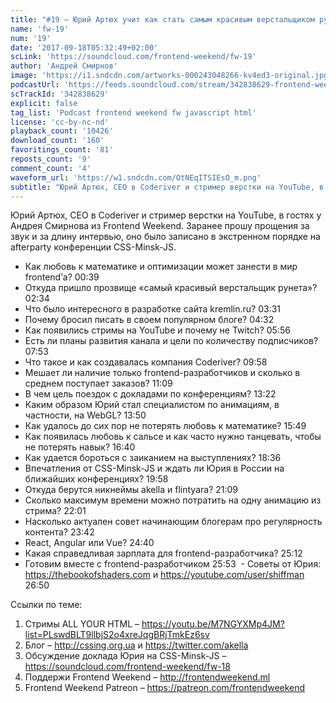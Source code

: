 ```yaml
---
title: "#19 – Юрий Артюх учит как стать самым красивым верстальщиком рунета"
name: 'fw-19'
num: '19'
date: '2017-09-18T05:32:49+02:00'
scLink: 'https://soundcloud.com/frontend-weekend/fw-19'
author: 'Андрей Смирнов'
image: 'https://i1.sndcdn.com/artworks-000243048266-kv4ed3-original.jpg'
podcastUrl: 'https://feeds.soundcloud.com/stream/342838629-frontend-weekend-fw-19.m4a'
scTrackId: '342838629'
explicit: false
tag_list: 'Podcast frontend weekend fw javascript html'
license: 'cc-by-nc-nd'
playback_count: '10426'
download_count: '160'
favoritings_count: '81'
reposts_count: '9'
comment_count: '4'
waveform_url: 'https://w1.sndcdn.com/OtNEqITSIEsO_m.png'
subtitle: "Юрий Артюх, CEO в Coderiver и стример верстки на YouTube, в гостях у Андрея Смирнова из Frontend Weekend. Заранее прошу прощения за звук и за длину интервью, оно было записано в экстренном порядке на afterparty конференции CSS-Minsk-JS."
---
```

Юрий Артюх, CEO в Coderiver и стример верстки на YouTube, в гостях у Андрея Смирнова из Frontend Weekend. Заранее прошу прощения за звук и за длину интервью, оно было записано в экстренном порядке на afterparty конференции CSS-Minsk-JS.

- Как любовь к математике и оптимизации может занести в мир frontend’а? <timecode sec="39">00:39</timecode>
- Откуда пришло прозвище «самый красивый верстальщик рунета»? <timecode sec="154">02:34</timecode>
- Что было интересного в разработке сайта kremlin.ru? <timecode sec="211">03:31</timecode>
- Почему бросил писать в своем популярном блоге? <timecode sec="272">04:32</timecode>
- Как появились стримы на YouTube и почему не Twitch? <timecode sec="356">05:56</timecode>
- Есть ли планы развития канала и цели по количеству подписчиков? <timecode sec="473">07:53</timecode>
- Что такое и как создавалась компания Coderiver? <timecode sec="598">09:58</timecode>
- Мешает ли наличие только frontend-разработчиков и сколько в среднем поступает заказов? <timecode sec="669">11:09</timecode>
- В чем цель поездок с докладами по конференциям? <timecode sec="802">13:22</timecode>
- Каким образом Юрий стал специалистом по анимациям, в частности, на WebGL? <timecode sec="830">13:50</timecode>
- Как удалось до сих пор не потерять любовь к математике? <timecode sec="949">15:49</timecode>
- Как появилась любовь к сальсе и как часто нужно танцевать, чтобы не потерять навык? <timecode sec="1000">16:40</timecode>
- Как удается бороться с заиканием на выступлениях? <timecode sec="1116">18:36</timecode>
- Впечатления от CSS-Minsk-JS и ждать ли Юрия в России на ближайших конференциях? <timecode sec="1198">19:58</timecode>
- Откуда берутся никнеймы akella и flintyara? <timecode sec="1269">21:09</timecode>
- Сколько максимум времени можно потратить на одну анимацию из стрима? <timecode sec="1321">22:01</timecode>
- Насколько актуален совет начинающим блогерам про регулярность контента? <timecode sec="1422">23:42</timecode> 
- React, Angular или Vue? <timecode sec="1480">24:40</timecode>
- Какая справедливая зарплата для frontend-разработчика? <timecode sec="1512">25:12</timecode>
- Готовим вместе с frontend-разработчиком <timecode sec="1553">25:53</timecode>
 - Советы от Юрия: https://thebookofshaders.com и https://youtube.com/user/shiffman <timecode sec="1610">26:50</timecode>

Ссылки по теме:
1) Стримы ALL YOUR HTML – https://youtu.be/M7NGYXMp4JM?list=PLswdBLT9llbjS2o4xreJqgBRjTmkEz6sv
2) Блог – http://cssing.org.ua и https://twitter.com/akella
3) Обсуждение доклада Юрия на CSS-Minsk-JS – https://soundcloud.com/frontend-weekend/fw-18
4) Поддержи Frontend Weekend – http://frontendweekend.ml
5) Frontend Weekend Patreon – https://patreon.com/frontendweekend